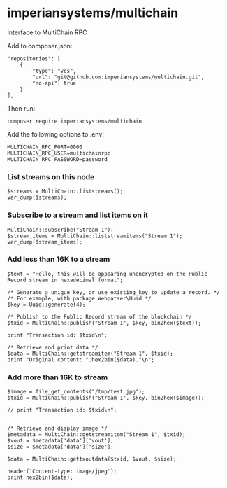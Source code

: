 # imperiansystems/multichain
Interface to MultiChain RPC

Add to composer.json:

````
"repositories": [
    {
        "type": "vcs",
        "url": "git@github.com:imperiansystems/multichain.git",
        "no-api": true
    }
],
````

Then run:

````
composer require imperiansystems/multichain
````

Add the following options to .env:

````
MULTICHAIN_RPC_PORT=0000
MULTICHAIN_RPC_USER=multichainrpc
MULTICHAIN_RPC_PASSWORD=password
````

### List streams on this node
````
$streams = MultiChain::liststreams();
var_dump($streams);
````

### Subscribe to a stream and list items on it 
````
MultiChain::subscribe("Stream 1");
$stream_items = MultiChain::liststreamitems("Stream 1");
var_dump($stream_items);
````

### Add less than 16K to a stream

````
$text = "Hello, this will be appearing unencrypted on the Public Record stream in hexadecimal format";

/* Generate a unique key, or use existing key to update a record. */
/* For example, with package Webpatser\Uuid */
$key = Uuid::generate(4);

/* Publish to the Public Record stream of the blockchain */
$txid = MultiChain::publish("Stream 1", $key, bin2hex($text));

print "Transaction id: $txid\n";

/* Retrieve and print data */
$data = MultiChain::getstreamitem("Stream 1", $txid);
print "Original content: ".hex2bin($data)."\n";
````

### Add more than 16K to stream
````
$image = file_get_contents("/tmp/test.jpg");
$txid = MultiChain::publish("Stream 1", $key, bin2hex($image));

// print "Transaction id: $txid\n";


/* Retrieve and display image */
$metadata = MultiChain::getstreamitem("Stream 1", $txid);
$vout = $metadata['data']['vout'];
$size = $metadata['data']['size'];

$data = MultiChain::gettxoutdata($txid, $vout, $size);

header('Content-type: image/jpeg');
print hex2bin($data);
````
